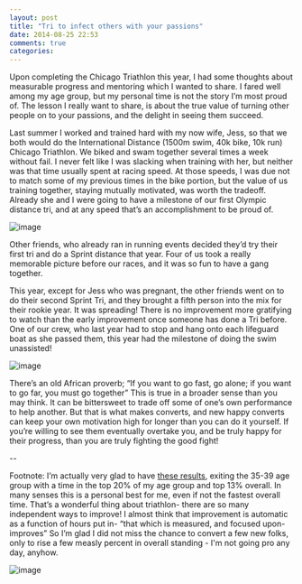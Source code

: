 ```yaml
---
layout: post
title: "Tri to infect others with your passions"
date: 2014-08-25 22:53
comments: true
categories:
---
```

Upon completing the Chicago Triathlon this year, I had some thoughts about measurable progress and mentoring which I wanted to share. I fared well among my age group, but my personal time is not the story I’m most proud of. The lesson I really want to share, is about the true value of turning other people on to your passions, and the delight in seeing them succeed.  

Last summer I worked and trained hard with my now wife, Jess, so that we both would do the International Distance (1500m swim, 40k bike, 10k run) Chicago Triathlon. We biked and swam together several times a week without fail. I never felt like I was slacking when training with her, but neither was that time usually spent at racing speed. At those speeds, I was due not to match some of my previous times in the bike portion, but the value of us training together, staying mutually motivated, was worth the tradeoff. Already she and I were going to have a milestone of our first Olympic distance tri, and at any speed that’s an accomplishment to be proud of.

![image](https://fbcdn-sphotos-b-a.akamaihd.net/hphotos-ak-xaf1/v/t1.0-9/1185240_10151750421432900_1911903493_n.jpg?oh=8d9bd58147f16986f24307ef3edf580e&oe=545D3412&__gda__=1415701788_71389c50b892174732135096ae930471)

Other friends, who already ran in running events decided they’d try their first tri and do a Sprint distance that year. Four of us took a really memorable picture before our races, and it was so fun to have a gang together.

This year, except for Jess who was pregnant, the other friends went on to do their second Sprint Tri, and they brought a fifth person into the mix for their rookie year. It was spreading! There is no improvement more gratifying to watch than the early improvement once someone has done a Tri before. One of our crew, who last year  had to stop and hang onto each lifeguard boat as she passed them, this year had the milestone of doing the swim unassisted!

![image](http://upload.wikimedia.org/wikipedia/commons/5/59/KM_5939_triathlon_swimmers.jpg)

There’s an old African proverb; “If you want to go fast, go alone; if you want to go far, you must go together” This is true in a broader sense than you may think. It can be bittersweet to trade off some of one’s own performance to help another. But that is what makes converts, and new happy converts can keep your own motivation high for longer than you can do it yourself. If you’re willing to see them eventually overtake you, and be truly happy for their progress, than you are truly fighting the good fight!

--

Footnote: I’m actually very glad to have [these results](http://bit.ly/1AQCtD2),  exiting the 35-39 age group with a time in the top 20% of my age group and top 13% overall. In many senses this is a personal best for me, even if not the fastest overall time. That’s a wonderful thing about triathlon- there are so many independent ways to improve! I almost think that improvement is automatic as a function of hours put in- “that which is measured, and focused upon- improves” So I’m glad I did not miss the chance to convert a few new folks, only to rise a few measly percent in overall standing - I'm not going pro any day, anyhow.

![image](https://fbcdn-sphotos-g-a.akamaihd.net/hphotos-ak-xpa1/t1.0-9/10345763_10152300922172555_3487324894273276166_n.jpg)
